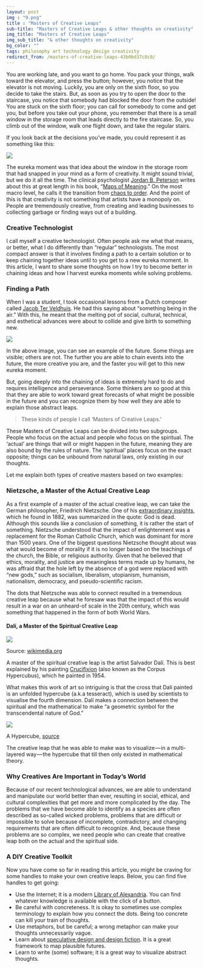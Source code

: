 ```yaml
---
layout: post
img : "9.png"
title : "Masters of Creative Leaps"
sub-title: "Masters of Creative Leaps & other thoughts on creativity"
img_title: "Masters of Creative Leaps"
img_sub_title: "& other thoughts on creativity"
bg_color: ""
tags: philosophy art technology design creativity
redirect_from: /masters-of-creative-leaps-43b0bd37c8c8/
---
```


You are working late, and you want to go home. You pack your things, walk toward the elevator, and press the button; however, you notice that the elevator is not moving. Luckily, you are only on the sixth floor, so you decide to take the stairs. But, as soon as you try to open the door to the staircase, you notice that somebody had blocked the door from the outside! You are stuck on the sixth floor; you can call for somebody to come and get you, but before you take out your phone, you remember that there is a small window in the storage room that leads directly to the fire staircase. So, you climb out of the window, walk one flight down, and take the regular stairs.

If you look back at the decisions you’ve made, you could represent it as something like this:

![](https://cdn-images-1.medium.com/max/1000/1*5zl7xiaeCY_cWp6QMBA--A.png)


The eureka moment was that idea about the window in the storage room that had snapped in your mind as a form of creativity. It might sound trivial, but we do it all the time. The clinical psychologist [Jordan B. Peterson](https://twitter.com/jordanbpeterson) writes about this at great length in his book, “[Maps of Meaning](https://jordanbpeterson.com/maps-of-meaning/).” On the most macro level, he calls it the transition from [chaos to order](http://www.mind-manual.com/blog/2012/02/15/order-chaos-an-introduction-to-jordan-peterson/). And the point of this is that creativity is not something that artists have a monopoly on. People are tremendously creative, from creating and leading businesses to collecting garbage or finding ways out of a building.

### Creative Technologist

I call myself a creative technologist. Often people ask me what that means, or better, what I do differently than “regular” technologists. The most compact answer is that it involves finding a path to a certain solution or to keep chaining together ideas until to you get to a new eureka moment. In this article, I want to share some thoughts on how I try to become better in chaining ideas and how I harvest eureka moments while solving problems.

### Finding a Path

When I was a student, I took occasional lessons from a Dutch composer called [Jacob Ter Veldhuis](http://www.jacobtv.net/). He had this saying about “something being in the air.” With this, he meant that the melting pot of social, cultural, technical, and esthetical advances were about to collide and give birth to something new.

![](https://cdn-images-1.medium.com/max/1000/1*H_20VsN7--gapO-LvEot0A.png)


In the above image, you can see an example of the future. Some things are visible; others are not. The further you are able to chain events into the future, the more creative you are, and the faster you will get to this new eureka moment.

But, going deeply into the chaining of ideas is extremely hard to do and requires intelligence and perseverance. Some thinkers are so good at this that they are able to work toward great forecasts of what might be possible in the future and you can recognize them by how well they are able to explain those abstract leaps.

> These kinds of people I call ‘Masters of Creative Leaps.’

These Masters of Creative Leaps can be divided into two subgroups. People who focus on the actual and people who focus on the spiritual. The ‘actual’ are things that will or might happen in the future, meaning they are also bound by the rules of nature. The ‘spiritual’ places focus on the exact opposite; things can be unbound from natural laws, only existing in our thoughts.

Let me explain both types of creative masters based on two examples:

### Nietzsche, a Master of the Actual Creative Leap

As a first example of a master of the actual creative leap, we can take the German philosopher, Friedrich Nietzsche. One of his [extraordinary insights](https://attackthesystem.com/the-nietzschean-prophecies/), which he found in 1882, was summarized in the quote: God is dead. Although this sounds like a conclusion of something, it is rather the start of something. Nietzsche understood that the impact of enlightenment was a replacement for the Roman Catholic Church, which was dominant for more than 1500 years. One of the biggest questions Nietzsche thought about was what would become of morality if it is no longer based on the teachings of the church, the Bible, or religious authority. Given that he believed that ethics, morality, and justice are meaningless terms made up by humans, he was affraid that the hole left by the absence of a god were replaced with “new gods,” such as socialism, liberalism, utopianism, humanism, nationalism, democracy, and pseudo-scientific racism.

The dots that Nietzsche was able to connect resulted in a tremendous creative leap because what he foresaw was that the impact of this would result in a war on an unheard-of scale in the 20th century, which was something that happened in the form of both World Wars.

#### Dalí, a Master of the Spiritual Creative Leap

![](https://cdn-images-1.medium.com/max/600/1*tg71kyaUF9_rso8W5FucuA.jpeg)

Source: [wikimedia.org](https://upload.wikimedia.org/wikipedia/en/0/09/Dali_Crucifixion_hypercube.jpg)


A master of the spiritual creative leap is the artist Salvador Dalí. This is best explained by his painting [Crucifixion](http://www.bbc.com/culture/story/20160511-the-painter-who-entered-the-fourth-dimension) (also known as the Corpus Hypercubus), which he painted in 1954.

What makes this work of art so intriguing is that the cross that Dalí painted is an unfolded hypercube (a.k.a tesseract), which is used by scientists to visualise the fourth dimension. Dalí makes a connection between the spiritual and the mathematical to make “a geometric symbol for the transcendental nature of God.”

![](https://cdn-images-1.medium.com/max/800/1*hISbwvPqyYeKhoRY4fgxOw.gif)

A Hypercube, [source](https://www.pinterest.com/pin/407083253789994103/)


The creative leap that he was able to make was to visualize — in a multi-layered way — the hypercube that till then only existed in mathematical theory.

### Why Creatives Are Important in Today’s World

Because of our recent technological advances, we are able to understand and manipulate our world better than ever, resulting in social, ethical, and cultural complexities that get more and more complicated by the day. The problems that we have become able to identify as a species are often described as so-called wicked problems, problems that are difficult or impossible to solve because of incomplete, contradictory, and changing requirements that are often difficult to recognize. And, because these problems are so complex, we need people who can create that creative leap both on the actual and the spiritual side.

### A DIY Creative Toolkit

Now you have come so far in reading this article, you might be craving for some handles to make your own creative leaps. Below, you can find five handles to get going:

*   Use the Internet; it is a modern [Library of Alexandria](https://en.wikipedia.org/wiki/Library_of_Alexandria). You can find whatever knowledge is available with the click of a button.
*   Be careful with concreteness. It is okay to sometimes use complex terminology to explain how you connect the dots. Being too concrete can kill your train of thoughts.
*   Use metaphors, but be careful; a wrong metaphor can make your thoughts unnecessarily vague.
*   Learn about [speculative design and design fiction](https://en.wikipedia.org/wiki/Design_fiction). It is a great framework to map plausible futures.
*   Learn to write (some) software; it is a great way to visualize abstract thoughts.
